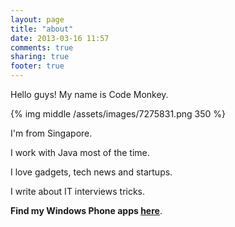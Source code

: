 ```yaml
---
layout: page
title: "about"
date: 2013-03-16 11:57
comments: true
sharing: true
footer: true
---
```


Hello guys! My name is Code Monkey. 

{% img middle /assets/images/7275831.png 350 %}

I'm from Singapore. 

I work with Java most of the time. 

I love gadgets, tech news and startups.

I write about IT interviews tricks. 

__Find my Windows Phone apps [here](http://www.windowsphone.com/en-SG/store/publishers?publisherId=Ran%2BWei)__. 
